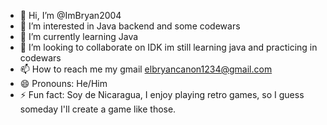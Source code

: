 - 👋 Hi, I’m @ImBryan2004
- 👀 I’m interested in Java backend and some codewars
- 🌱 I’m currently learning Java
- 💞️ I’m looking to collaborate on IDK im still learning java and practicing in codewars
- 📫 How to reach me my gmail elbryancanon1234@gmail.com
- 😄 Pronouns: He/Him
- ⚡ Fun fact: Soy de Nicaragua, I enjoy playing retro games, so I guess someday I'll create a game like those.

<!---
ImBryan2004/ImBryan2004 is a ✨ special ✨ repository because its `README.md` (this file) appears on your GitHub profile.
You can click the Preview link to take a look at your changes.
--->
